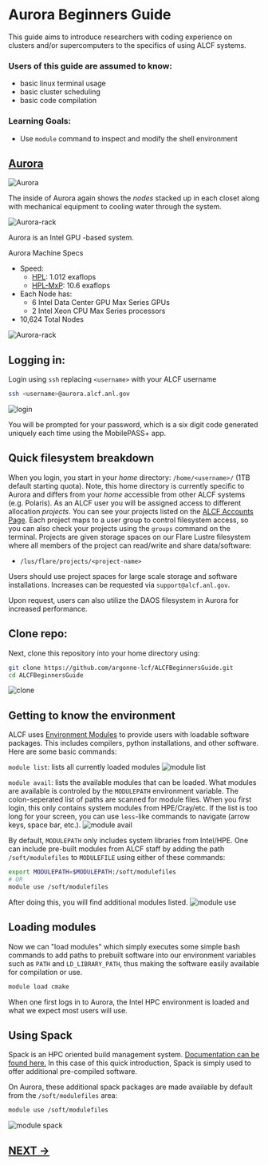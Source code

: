 # Aurora Beginners Guide

This guide aims to introduce researchers with coding experience on clusters and/or supercomputers to the specifics of using ALCF systems.

### Users of this guide are assumed to know:
* basic linux terminal usage
* basic cluster scheduling
* basic code compilation
### Learning Goals:
* Use `module` command to inspect and modify the shell environment


## [Aurora](https://www.alcf.anl.gov/aurora)

![Aurora](media/aurora.jpg)

The inside of Aurora again shows the _nodes_ stacked up in each closet along with mechanical equipment to cooling water through the system.

![Aurora-rack](media/aurora1.jpg)

Aurora is an Intel GPU -based system.

Aurora Machine Specs
* Speed: 
  * [HPL](https://top500.org/system/180183/): 1.012 exaflops 
  * [HPL-MxP](https://hpl-mxp.org/results.md): 10.6 exaflops
* Each Node has:
  * 6 Intel Data Center GPU Max Series GPUs
  * 2 Intel Xeon CPU Max Series processors
* 10,624 Total Nodes

![Aurora-rack](media/aurora_exascale_compute_blade.png)

## Logging in:

Login using `ssh` replacing `<username>` with your ALCF username
```bash
ssh <username>@aurora.alcf.anl.gov
```

![login](media/aurora_login.png)

You will be prompted for your password, which is a six digit code generated uniquely each time using the MobilePASS+ app. 

## Quick filesystem breakdown

When you login, you start in your _home_ directory: `/home/<username>/` (1TB default starting quota). Note, this home directory is currently specific to Aurora and differs from your _home_ accessible from other ALCF systems (e.g. Polaris). 
As an ALCF user you will be assigned access to different allocation _projects_. You can see your projects listed on the [ALCF Accounts Page](accounts.alcf.anl.gov). Each project maps to a user group to control filesystem access, so you can also check your projects using the `groups` command on the terminal. Projects are given storage spaces on our Flare Lustre filesystem where all members of the project can read/write and share data/software:
* `/lus/flare/projects/<project-name>`

Users should use project spaces for large scale storage and software installations. Increases can be requested via `support@alcf.anl.gov`.

Upon request, users can also utilize the DAOS filesystem in Aurora for increased performance. 

## Clone repo:

Next, clone this repository into your home directory using:
```bash
git clone https://github.com/argonne-lcf/ALCFBeginnersGuide.git
cd ALCFBeginnersGuide
```

![clone](media/aurora_git_clone_repo.png)

## Getting to know the environment

ALCF uses [Environment Modules](https://modules.readthedocs.io/en/latest/index.html) to provide users with loadable software packages. This includes compilers, python installations, and other software. Here are some basic commands:

`module list`: lists all currently loaded modules
![module list](media/aurora_module_list.png)

`module avail`: lists the available modules that can be loaded. What modules are available is controled by the `MODULEPATH` environment variable. The colon-seperated list of paths are scanned for module files. When you first login, this only contains system modules from HPE/Cray/etc. If the list is too long for your screen, you can use `less`-like commands to navigate (arrow keys, space bar, etc.).
![module avail](media/aurora_module_avail.png)


By default, `MODULEPATH` only includes system libraries from Intel/HPE. One can include pre-built modules from ALCF staff by adding the path `/soft/modulefiles` to `MODULEFILE` using either of these commands:
```bash
export MODULEPATH=$MODULEPATH:/soft/modulefiles
# OR
module use /soft/modulefiles
```

After doing this, you will find additional modules listed.
![module use](media/aurora_module_use.png)

## Loading modules

Now we can "load modules" which simply executes some simple bash commands to add paths to prebuilt software into our environment variables such as `PATH` and `LD_LIBRARY_PATH`, thus making the software easily available for compilation or use.

```bash
module load cmake
```

When one first logs in to Aurora, the Intel HPC environment is loaded and what we expect most users will use. 

## Using Spack
Spack is an HPC oriented build management system. [Documentation can be found here.](https://spack.readthedocs.io/en/latest/) In this case of this quick introduction, Spack is simply used to offer additional pre-compiled software.

On Aurora, these additional spack packages are made available by default from the `/soft/modulefiles` area:
```bash 
module use /soft/modulefiles
```

![module spack](media/aurora_module_spack.png)



## [NEXT ->](00_scheduler.md)

